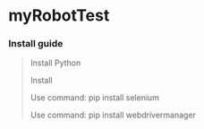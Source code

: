 # myRobotTest

### Install guide


> Install Python
> 
> Install
> 
> Use command: pip install selenium
> 
> Use command: pip install webdrivermanager
> 
